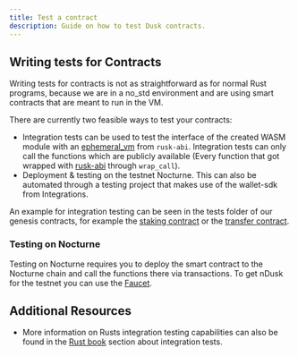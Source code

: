 ```yaml
---
title: Test a contract
description: Guide on how to test Dusk contracts.
---
```


<!-- This guide will explain how to test a contract based on the previous counter Contract from [My first contract](/developer/smart-contract/guides/01-my-first-contract) -->

## Writing tests for Contracts

Writing tests for contracts is not as straightforward as for normal Rust programs, because we are in a no_std environment and are using smart contracts that are meant to run in the VM.

There are currently two feasible ways to test your contracts:

- Integration tests can be used to test the interface of the created WASM module with an [ephemeral_vm](https://github.com/dusk-network/rusk/blob/146d97430194a6dc7988e69e04439d8e70cdcd6f/rusk-abi/src/host.rs#L65) from `rusk-abi`. Integration tests can only call the functions which are publicly available (Every function that got wrapped with [rusk-abi](https://crates.io/crates/rusk-abi) through `wrap_call`).
- Deployment & testing on the testnet Nocturne. This can also be automated through a testing project that makes use of the wallet-sdk from Integrations.

An example for integration testing can be seen in the tests folder of our genesis contracts, for example the [staking contract](https://github.com/dusk-network/rusk/tree/master/contracts/stake/tests) or the [transfer contract](https://github.com/dusk-network/rusk/tree/master/contracts/transfer/tests).

<!-- ## Testing on Testnet

-->


### Testing on Nocturne

Testing on Nocturne requires you to deploy the smart contract to the Nocturne chain and call the functions there via transactions. To get nDusk for the testnet you can use the [Faucet](/operator/guides/01-nocturne-node#faucet).

## Additional Resources

- More information on Rusts integration testing capabilities can also be found in the <a href="https://doc.rust-lang.org/book/ch11-03-test-organization.html#integration-tests" target="_blank">Rust book</a> section about integration tests.